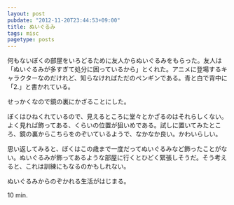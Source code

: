 ```yaml
---
layout: post
pubdate: "2012-11-20T23:44:53+09:00"
title: ぬいぐるみ
tags: misc
pagetype: posts
---
```

何もないぼくの部屋をいろどるために友人からぬいぐるみをもらった。友人は「ぬいぐるみが多すぎて処分に困っているから」とくれた。アニメに登場するキャラクターなのだけれど、知らなければただのペンギンである。青と白で背中に「2.」と書かれている。

せっかくなので鏡の裏にかざることにした。

ぼくはひねくれているので、見えるところに堂々とかざるのはそれらしくない。よく見れば飾ってある、くらいの位置が狙いめである。試しに置いてみたところ、鏡の裏からこちらをのぞいているようで、なかなか良い。かわいらしい。

思い返してみると、ぼくはこの歳まで一度だってぬいぐるみなど飾ったことがない。ぬいぐるみが飾ってあるような部屋に行くとひどく緊張しそうだ。そう考えると、これは訓練にもなるのかもしれない。

ぬいぐるみからのぞかれる生活がはじまる。

10 min.
